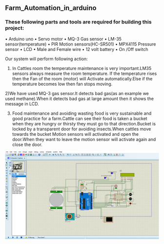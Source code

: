 ## Farm_Automation_in_arduino

### These following parts and tools are required for building this project:
• Arduino uno
• Servo motor
• MQ-3 Gas sensor
• LM-35 sensor(temperature)
• PIR Motion sensors(HC-SR501)
• MPX4115 Pressure sensor
• LCD
• Male and Female wire
• 12 volt battery
• On /Off switch

Our system will perform following action:

1) In Cattles room the temperature maintenance is very important.LM35 sensors always measure the room temperature. If the temperature rises then the Fan of the room (motor) will Activate automatically.Else if the temperature becomes low then fan stops moving.

2)We have used MQ-3 gas sensor.It detects bad gas(as an example we used methane).When it detects bad gas at large amount then it shows the message in LCD.

3) Food maintenance and avoiding wasting food is very sustainable and good practice for a farm.Cattle can see their food is taken a bucket when they are hungry or thirsty they must go to that
direction.Bucket is locked by a transparent door for avoiding insects.When cattles move towards the bucket Motion sensors will activated and open the door.When they want to leave the motion sensor will activate again and close the door.


<img src="https://raw.githubusercontent.com/MdsalahUddin313/Farm_Automation_in_arduino/main/images/images.png" alt="images"/>

